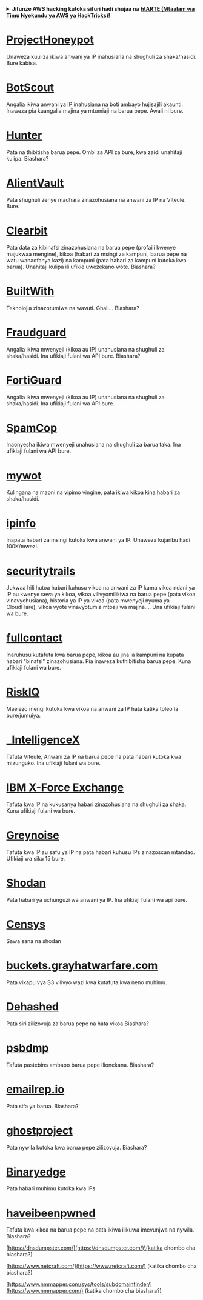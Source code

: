 <details>

<summary><strong>Jifunze AWS hacking kutoka sifuri hadi shujaa na</strong> <a href="https://training.hacktricks.xyz/courses/arte"><strong>htARTE (Mtaalam wa Timu Nyekundu ya AWS ya HackTricks)</strong></a><strong>!</strong></summary>

Njia nyingine za kusaidia HackTricks:

* Ikiwa unataka kuona **kampuni yako ikitangazwa kwenye HackTricks** au **kupakua HackTricks kwa PDF** Angalia [**MIPANGO YA KUJIUNGA**](https://github.com/sponsors/carlospolop)!
* Pata [**bidhaa rasmi za PEASS & HackTricks**](https://peass.creator-spring.com)
* Gundua [**Familia ya PEASS**](https://opensea.io/collection/the-peass-family), mkusanyiko wetu wa kipekee wa [**NFTs**](https://opensea.io/collection/the-peass-family)
* **Jiunge na** 💬 [**kikundi cha Discord**](https://discord.gg/hRep4RUj7f) au [**kikundi cha telegram**](https://t.me/peass) au **tufuate** kwenye **Twitter** 🐦 [**@hacktricks_live**](https://twitter.com/hacktricks_live)**.**
* **Shiriki mbinu zako za udukuzi kwa kuwasilisha PRs kwa** [**HackTricks**](https://github.com/carlospolop/hacktricks) na [**HackTricks Cloud**](https://github.com/carlospolop/hacktricks-cloud) repos za github.

</details>


# [ProjectHoneypot](https://www.projecthoneypot.org/)

Unaweza kuuliza ikiwa anwani ya IP inahusiana na shughuli za shaka/hasidi. Bure kabisa.

# [**BotScout**](http://botscout.com/api.htm)

Angalia ikiwa anwani ya IP inahusiana na boti ambayo hujisajili akaunti. Inaweza pia kuangalia majina ya mtumiaji na barua pepe. Awali ni bure.

# [Hunter](https://hunter.io/)

Pata na thibitisha barua pepe.
Ombi za API za bure, kwa zaidi unahitaji kulipa.
Biashara?

# [AlientVault](https://otx.alienvault.com/api)

Pata shughuli zenye madhara zinazohusiana na anwani za IP na Viteule. Bure.

# [Clearbit](https://dashboard.clearbit.com/)

Pata data za kibinafsi zinazohusiana na barua pepe \(profaili kwenye majukwaa mengine\), kikoa \(habari za msingi za kampuni, barua pepe na watu wanaofanya kazi\) na kampuni \(pata habari za kampuni kutoka kwa barua\).
Unahitaji kulipa ili ufikie uwezekano wote.
Biashara?

# [BuiltWith](https://builtwith.com/)

Teknolojia zinazotumiwa na wavuti. Ghali...
Biashara?

# [Fraudguard](https://fraudguard.io/)

Angalia ikiwa mwenyeji \(kikoa au IP\) unahusiana na shughuli za shaka/hasidi. Ina ufikiaji fulani wa API bure.
Biashara?

# [FortiGuard](https://fortiguard.com/)

Angalia ikiwa mwenyeji \(kikoa au IP\) unahusiana na shughuli za shaka/hasidi. Ina ufikiaji fulani wa API bure.

# [SpamCop](https://www.spamcop.net/)

Inaonyesha ikiwa mwenyeji unahusiana na shughuli za barua taka. Ina ufikiaji fulani wa API bure.

# [mywot](https://www.mywot.com/)

Kulingana na maoni na vipimo vingine, pata ikiwa kikoa kina habari za shaka/hasidi.

# [ipinfo](https://ipinfo.io/)

Inapata habari za msingi kutoka kwa anwani ya IP. Unaweza kujaribu hadi 100K/mwezi.

# [securitytrails](https://securitytrails.com/app/account)

Jukwaa hili hutoa habari kuhusu vikoa na anwani za IP kama vikoa ndani ya IP au kwenye seva ya kikoa, vikoa vilivyomilikiwa na barua pepe \(pata vikoa vinavyohusiana\), historia ya IP ya vikoa \(pata mwenyeji nyuma ya CloudFlare\), vikoa vyote vinavyotumia mtoaji wa majina....
Una ufikiaji fulani wa bure.

# [fullcontact](https://www.fullcontact.com/)

Inaruhusu kutafuta kwa barua pepe, kikoa au jina la kampuni na kupata habari "binafsi" zinazohusiana. Pia inaweza kuthibitisha barua pepe. Kuna ufikiaji fulani wa bure.

# [RiskIQ](https://www.spiderfoot.net/documentation/)

Maelezo mengi kutoka kwa vikoa na anwani za IP hata katika toleo la bure/jumuiya.

# [\_IntelligenceX](https://intelx.io/)

Tafuta Viteule, Anwani za IP na barua pepe na pata habari kutoka kwa mizunguko. Ina ufikiaji fulani wa bure.

# [IBM X-Force Exchange](https://exchange.xforce.ibmcloud.com/)

Tafuta kwa IP na kukusanya habari zinazohusiana na shughuli za shaka. Kuna ufikiaji fulani wa bure.

# [Greynoise](https://viz.greynoise.io/)

Tafuta kwa IP au safu ya IP na pata habari kuhusu IPs zinazoscan mtandao. Ufikiaji wa siku 15 bure.

# [Shodan](https://www.shodan.io/)

Pata habari ya uchunguzi wa anwani ya IP. Ina ufikiaji fulani wa api bure.

# [Censys](https://censys.io/)

Sawa sana na shodan

# [buckets.grayhatwarfare.com](https://buckets.grayhatwarfare.com/)

Pata vikapu vya S3 vilivyo wazi kwa kutafuta kwa neno muhimu.

# [Dehashed](https://www.dehashed.com/data)

Pata siri zilizovuja za barua pepe na hata vikoa
Biashara?

# [psbdmp](https://psbdmp.ws/)

Tafuta pastebins ambapo barua pepe ilionekana. Biashara?

# [emailrep.io](https://emailrep.io/key)

Pata sifa ya barua.
Biashara?

# [ghostproject](https://ghostproject.fr/)

Pata nywila kutoka kwa barua pepe zilizovuja. Biashara?

# [Binaryedge](https://www.binaryedge.io/)

Pata habari muhimu kutoka kwa IPs

# [haveibeenpwned](https://haveibeenpwned.com/)

Tafuta kwa kikoa na barua pepe na pata ikiwa ilikuwa imevunjwa na nywila. Biashara?

[https://dnsdumpster.com/](https://dnsdumpster.com/)\(katika chombo cha biashara?\)

[https://www.netcraft.com/](https://www.netcraft.com/) \(katika chombo cha biashara?\)

[https://www.nmmapper.com/sys/tools/subdomainfinder/](https://www.nmmapper.com/) \(katika chombo cha biashara?\)
